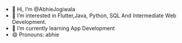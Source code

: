 - 👋 Hi, I’m @AbhieJogiwala
- 👀 I’m interested in Flutter,Java, Python, SQL And Intermediate Web Development. 
- 🌱 I’m currently learning App Development
- 😄 Pronouns: abhie

